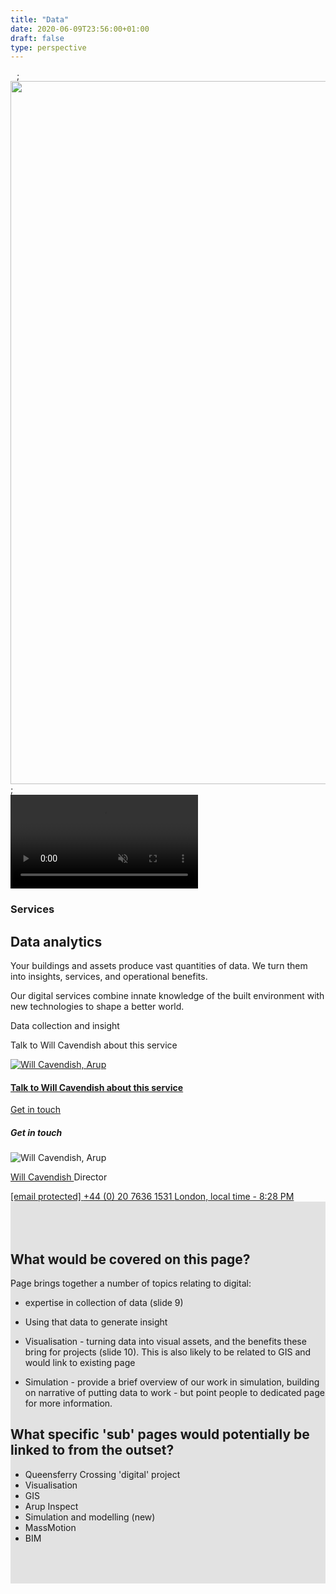 ```yaml
---
title: "Data"
date: 2020-06-09T23:56:00+01:00
draft: false
type: perspective
---
```

<section class="fullbleed service-banner fullbleed--hero fullbleed--project fullbleed--video">
    <div class="fullbleed__inner">
        <div class="overlay"></div>
    <div class="progressiveMedia">
        <img src="/-/media/arup/images/expertise/services/digital/digital-video-still227june.jpg?h=6&amp;mw=10&amp;w=10&amp;hash=180C31593B4E56C57165BE63FD000ADA" class="tempImg" alt="" width="10" height="6" DisableWebEdit="False" />;
        <img src="/-/media/arup/images/expertise/services/digital/digital-video-still227june.jpg?h=1125&amp;w=2000&amp;hash=DA5086E409CF81B4F07F653B1CC305D4" class="mainImg" alt="" width="2000" height="1125" DisableWebEdit="False" />;
    </div>
            <video preload="auto" loop="true" muted="muted" class="desktop-only">
                <source src="/video/digital/willington-cooling-towers.mp4" type="video/mp4">Your browser does not support the video tag. I suggest you upgrade your browser.
            </video>
        <div class="fullbleed__alt-content">
            <div class="container container--3col">
                <div class="col col__main">
                    <div class="page-info">
                        <div class="page-info__title feature-title">
                            <h3 class="feature-title__label">Services</h3>
                            <h1 class="feature-title__title">Data analytics </h1>
                        </div>
                        <div class="page-info__content">
                            <p class='page-info__copy'>Your buildings and assets produce vast quantities of data. We turn them into insights, services, and operational benefits. </p>
                        </div>
                    </div>
                </div>
            </div>
        </div>
    </div>
    <div class="fullbleed__outer">
        <div class="container">
            <div class="col">
                <div class="page-info page-info--outer">
                    <div class="page-info__content page-info__content--outer">
                        <p class="page-info__copy"><p>Our digital services combine innate knowledge of the built environment with new technologies to shape a better world.</p></p>
                    </div>
                </div>
            </div>
        </div>
    </div>
</section>
<section class="utility-bar sticky">
    <div class="container utility-bar__inner">
        <div class="utility-bar__breadcrumb">
            <p class="utility-bar__page-title">Data collection and insight</p>
            <p class="utility-bar__page-subtitle">Talk to Will Cavendish about this service</p>
        </div>  
            <div class="utility-bar__contact">
                <a class="util-contact modal-trigger" href="#mainContact" onclick="globalContactClick('Will Cavendish - Director');">
                        <div class="util-contact__pic-wrap">
                            <img class="util-contact__pic" src="https://www.arup.com/-/media/arup/images/people/w/450x450-will-cavendish-(002).jpg?gray=1&amp;mw=180&amp;hash=E8D2A897531FA5C8041284BF5B30BF0C" alt="Will Cavendish, Arup"/>
                        </div>
                    <div class="util-contact__main">                     
                         <h4 class="util-contact__title">Talk to Will Cavendish about this service</h4>
                        <div class="util-contact__cta">
                            <span href="#" class="cta cta--black cta--small cta--right cta--plain">
                                <span data-grunticon-embed class="icon icon-oval"></span>
                                <span>Get in touch</span>
                            </span>
                        </div>
                    </div>
                    <div class="util-contact__alt">
                        <a href="#mainContact" class="modal-trigger cta cta--black cta--notext cta--small">
                            <span data-grunticon-embed class="icon icon-oval"></span>
                            <span></span>
                        </a>
                    </div>
                </a>
            </div>
    </div>
</section>
    <div id="mainContact" class="modal" aria-hidden="true" role="dialog">
        <div class="modal__wrap"></div>
        <div class="modal__inner modal-person">
            <div class="modal__close"><span data-grunticon-embed class="icon icon-close"></span></div>
            <h5 class="text-icon"><span data-grunticon-embed class="icon icon-message"></span>Get in touch</h5>
                    <img src="https://www.arup.com/-/media/arup/images/people/w/450x450-will-cavendish-(002).jpg?gray=1&amp;mw=180&amp;hash=E8D2A897531FA5C8041284BF5B30BF0C" alt="Will Cavendish, Arup" />
                <p class="text-icon text-grouped">
                    <span data-grunticon-embed class="icon icon-profile"></span>
                    <a href="/our-firm/will-cavendish">
                         Will Cavendish
                    </a>
                    <span class="text-sub">Director</span>
                </p>
                        <a href="/cdn-cgi/l/email-protection#34505d535d40555874554641441a575b59" class="text-icon text-icon--italic" onclick="dataLayer.push({'dataLayer.linkInfo.cat':'External Clicks - Email'});">
                            <span data-grunticon-embed class="icon icon-contact"></span>
                            <span class="__cf_email__" data-cfemail="e4808d838d908588a485969194ca878b89">[email&#160;protected]</span>
                        </a>
                        <a href="tel:+4402076361531" class="text-icon text-icon--italic">
                            <span data-grunticon-embed class="icon icon-phone"></span>
                            +44 (0) 20 7636 1531
                                <span class="footnote">London, local time - 8:28 PM</span>
                        </a>
        </div>
    </div>
<article>
	<section class="highlight-section" style="background-color:#e2e2e2;padding:50px 0;">
		<section class="container">
        <div class="rich-text">
            <div class="reveal rich-text__content">
                <h2>What would be covered on this page?</h2>
                <p class="intro">Page brings together a number of topics relating to digital:</p>
                <ul><li><p>expertise in collection of data (slide 9)</p></li>
                	<li><p>Using that data to generate insight </p></li>
                	<lI><P>Visualisation - turning data into visual assets, and the benefits these bring for projects (slide 10). This is also likely to be related to GIS and would link to existing page</P></lI>
                    <lI><p>Simulation - provide a brief overview of our work in simulation, building on narrative of putting data to work - but point people to dedicated page for more information.</p></lI>
                </ul>
                <h2>What specific 'sub' pages would potentially be linked to from the outset?</h2>
                <ul>
                    <li>Queensferry Crossing 'digital' project</li>
                    <li>Visualisation</li>
                    <li>GIS</li>
                    <li>Arup Inspect</li>
                    <li>Simulation and modelling (new)</li>
                    <li>MassMotion</li>
                    <li>BIM
                </ul>
            </div>
        </div>
    </section>
</section><!--
    <section class="container">
        <div class="rich-text">
            <div class="reveal rich-text__content">
                <p class="intro">Oil has long reigned as society’s most valuable resource. However, in today’s “data economy,” it can be argued that data, due to the insight and knowledge that can be extracted from it, is potentially more valuable. </p><P>
When refined into insights, data can drive good decision making and result in revenue opportunities, cost savings and more efficient operations for companies. Refined data enables critical changes to be made before costs are incurred, as opposed to in the rear-view mirror.</P>
            </div>
        </div>
    </section>
<section class="stats  ">
    <div class="stats__content">
        <div class="stats__inner">
            <div class="stats__stats-wrap">
                <div class="stat-row">
                    <h3 class="stat-row__title"></h3>
                    <ul class="stat-row__list">
                            <li class="stat-row__item">
                                $189.1bn
                                <span class="stat-row__desc">Revenue generated from big data in 2019</span>
                            </li>
                            <li class="stat-row__item">
                                $1.8tr
                                <span class="stat-row__desc">Predicated value that insight driven business will take from less informed peers</span>
                            </li>
                            <li class="stat-row__item">
                                2/3
                                <span class="stat-row__desc">Of companies employing big data have seen reductions in operational expenses</span>
                            </li>
                    </ul>
                </div>
            </div>
            <h4 class="stats__caption"></h4>
        </div>
    </div>
</section>
    <section class="container">
        <div class="rich-text">
            <div class="reveal rich-text__content">
                <h2>Extracting data from the built environment</h2> 
                <P>Data can be used to transform our environment. It allows us to quickly consider multiple design variables, visualise the potential effect of our work, and ensure the ongoing safety and efficiency of assets.</P>
                <P>But achieving this requires an ability to identify opportunities and methods for collecting data, as well as the tools to extract and manipulate that data. We have considerable experience working with clients across the built environment and incorporating a range of different asset types.</P>
                <p> 
            </div>
        </div>
    </section>
    <section class="featured-pub content-slider content-slider--overflow content-slider--dt-md reveal content-slider--compact">
    <div class="container">
        <hr />
        <div class="tabs">
            <div class="controls">
                <span class="prev icon icon-next" data-grunticon-embed></span>
                <span class="next icon icon-next" data-grunticon-embed></span>
            </div>
                <div class="tab"><a href="#tab1-1" class="selected">Queensferry Crossing</a></div>
                <div class="tab"><a href="#tab1-2" class="">Heathrow</a></div>
                <div class="tab"><a href="#tab1-3" class="">Offshore asset inspection</a></div>
        </div>
    </div>
    <div class="container js-box-car-container">
        <div class="js-box-car-ctrl"></div>
        <div class="content-slider__carousel">
                        <div class="content-slider__slide" id="tab1-1">
                            <div class="split-box split-box--flip">
                                <div class="split-box__pic-wrap">
                                    <div class="split-box__pic" style="background-image: url('https://www.arup.com/-/media/arup/images/projects/q/queensferry-crossing/alternative-image-1.jpg?h=1125&w=2000&hash=2591DE01C7D40F24CCE814EC3C1AE300');"></div>
                                </div>
                                <div class="split-box__content">
                                    <div class="summary-info">
                                            <h3 class="summary-info__title cta-title">
                                                <a href="/expertise/services/planning/masterplanning" class="cta-title__link cta cta--black cta--small cta--right cta--plain">
                                                    <span data-grunticon-embed class="cta-title__icon icon icon-oval"></span>
                                                    <span class="cta-title__copy">Structural Health Monitoring System (SHMS)</span>
                                                </a>
                                            </h3>
                                                                                    <p class="summary-info__copy">SHMS is an automated monitoring system that uses sensors installed throughout teh Queensferry Crossing to monitor its global behaviour environment in real time. Data is stored in the cloud allowing easy analysis - allowing the operator to respond quickly to extreme events, to target inspections and to carry out pre-emptive interventions. It also significantly reduced operational and maintenance costs for the bridge's operator.</p>
<p class="summary-info__copy">
<a href="/expertise/services/planning/masterplanning" class="cta-title__link cta cta--black cta--small cta--right cta--plain"><span class="cta-title__icon icon icon-oval"><svg width="42" height="42" viewbox="0 0 42 42" xmlns="http://www.w3.org/2000/svg"><circle cx="20" cy="20" r="20" transform="translate(1 1)" stroke="#FFF" fill="none" stroke-linecap="square"></circle></svg></span> <span>Find out more about SHMS</span></a>
</p>
<p class="summary-info__copy">
<a href="/arup-pages/services/digital/digital-asset-management/" class="cta-title__link cta cta--black cta--small cta--right cta--plain"><span class="cta-title__icon icon icon-oval"><svg width="42" height="42" viewbox="0 0 42 42" xmlns="http://www.w3.org/2000/svg"><circle cx="20" cy="20" r="20" transform="translate(1 1)" stroke="#FFF" fill="none" stroke-linecap="square"></circle></svg></span> <span>Learn more about our work in digtal asset management</span></a>
</p>                                    
                                    </div>
                                </div>
                            </div>
                        </div>
                        <div class="content-slider__slide" id="tab1-2">
                            <div class="split-box split-box--flip">
                                <div class="split-box__pic-wrap">
                                    <div class="split-box__pic" style="background-image: url('https://www.arup.com/-/media/arup/images/projects/h/heathrow-terminal-5/gallery4terminal-5-t5-heathrow-airportc-david-j-osborn3.jpg?h=1125&w=2000&hash=0B041414DDC5E902417ED8721E2DE1CB');"></div>
                                </div>
                                <div class="split-box__content">
                                    <div class="summary-info">
                                            <h3 class="summary-info__title cta-title">
                                                <a href="/expertise/services/buildings/building-information-modelling" class="cta-title__link cta cta--black cta--small cta--right cta--plain">
                                                    <span data-grunticon-embed class="cta-title__icon icon icon-oval"></span>
                                                    <span class="cta-title__copy">Airport Data Analyzer</span>
                                                </a>
                                            </h3>
                                                                                    <p class="summary-info__copy">Every day at Heathrow, our cloud-based tool, the Airport Data Analyzer, helps visualise 3bn lines of future scheduled and historic flight data to support airport operations. By obtaining new data daily, our Aviation planners are able to give better advice as they can now analyse schedule data from 800+ airports worldwide.</p>                              
                                    </div>
                                </div>
                            </div>
                        </div>
                        <div class="content-slider__slide" id="tab1-3">
                            <div class="split-box split-box--flip">
                                <div class="split-box__pic-wrap">
                                    <div class="split-box__pic" style="background-image: url('https://www.arup.com/-/media/arup/images/our-firm/arup-inspect/oilplatformarupinspect.jpg?h=1125&w=2000&hash=50458E4333F37C159BDD24B8373BEAEA');"></div>
                                </div>
                                <div class="split-box__content">
                                    <div class="summary-info">
                                            <h3 class="summary-info__title cta-title">
                                                <a href="/expertise/services/buildings/building-envelope-design" class="cta-title__link cta cta--black cta--small cta--right cta--plain">
                                                    <span data-grunticon-embed class="cta-title__icon icon icon-oval"></span>
                                                    <span class="cta-title__copy">Arup Inspect</span>
                                                </a>
                                            </h3>
                                                                                    <p class="summary-info__copy"><p class="summary-info__copy">Arup Inspect is a digitalised workflow to enable remote monitoring of asset integrity, which is particularly beneficial to managing offshore assets. The tool brings together data sources, including models, panoramic images, laser scans and cloud point data to create a 'digital twin' of the asset. This reduces the need for physical inspections without introducing additional safety concerns.</p>
                                                                                <p class="summary-info__copy">
<a href="/expertise/services/planning/masterplanning" class="cta-title__link cta cta--black cta--small cta--right cta--plain"><span class="cta-title__icon icon icon-oval"><svg width="42" height="42" viewbox="0 0 42 42" xmlns="http://www.w3.org/2000/svg"><circle cx="20" cy="20" r="20" transform="translate(1 1)" stroke="#FFF" fill="none" stroke-linecap="square"></circle></svg></span> <span>Find out more about Arup Inspect</span></a>
</p>
<p class="summary-info__copy">
<a href="/arup-pages/services/digital/digital-asset-management/" class="cta-title__link cta cta--black cta--small cta--right cta--plain"><span class="cta-title__icon icon icon-oval"><svg width="42" height="42" viewbox="0 0 42 42" xmlns="http://www.w3.org/2000/svg"><circle cx="20" cy="20" r="20" transform="translate(1 1)" stroke="#FFF" fill="none" stroke-linecap="square"></circle></svg></span> <span>Learn more about our work in digtal asset management</span></a>
</p>    
</p>                             
                                    </div>
                                </div>
                            </div>
                        </div>
                    </div>
                </div>
            </section>
    <section class="container">
        <div class="rich-text">
            <div class="reveal rich-text__content">
                <h2>Visualisations - bringing your data to life</h2>
                <P>Through visualisation we can bring information to life, to communicate insights and tell stories, and allow a wide range of stakeholders to understand and interact with data. This can be put to a range of different uses including providing a real sense of a proposed scheme before construction takes place, or combining data with locational information to better understand your asset.</P>
            </div>
        </div>
    </section>
    <section class="fullbleed fullbleed--secondary fullbleed--hero reveal digital fullbleed--video" style="margin-bottom:0;">
        <div class="overlay-enabled"></div>
        <div class="progressiveMedia ">
            <img src="/-/media/arup/images/perspectives/themes/covid19/new-thinking-in-the-air/empty-street-in-milan.jpg?h=6&amp;mw=10&amp;w=10&amp;hash=F64A3505A9FAB9D1F182E6F015A701A5" class="tempImg" alt="Empty street in Milan" width="10" height="6" DisableWebEdit="False" />
            <img src="https://www.arup.com/-/media/arup/images/projects/q/queensferry-crossing/2000x1125-queensferry-landscape-complete.jpg?h=1125&w=2000&hash=FC7FC2EA68CBC0E61BB2C52138D98323" class="mainImg" alt="Empty street in Milan" width="2000" height="1125" DisableWebEdit="False" />
        </div>
        <video muted="true" loop="" playsinline="true" preload="auto" poster="/-/media/arup/images/expertise/services/digital/massmotion/white-background.jpg?h=1125&amp;w=2000&amp;hash=21140B850C54C0F3F25F8A102BAC3C2D">
            <source src="/video/digital/visualisation-demo-v2.mp4" type="video/mp4">
                                                            Your browser does not support the video tag. We suggest you upgrade your browser.
        </video>
        <span class="image-gradient">
        <div class="split-pic__content">
            <div class="split-pic__inner left">
                <div class="split-pic__copy">
                    <h3 class="h4">Case study: visualising HS2</h2>
                    <P>We used advanced visualisation techniques to recreate what HS2 will look and sound like long before physical work began to assist the consultation process.</P>
                    <P>Using photo realism, virtual and augmented reality combined with visual and aural representations of the project, we were able to bring to life the route, as well as the experience and impact of the proposed line. This was used as part of consultations with decision makers, communities and action groups to provide a richer understanding of the project. This enabled everyone involved – from designers to policy makers – to make better decisions at every stage of the process.</P>
                    <h5>Learn more about our work</h5>
                    <ul class="list list--links">
                            <li style="margin-bottom:1.6rem;">
                                <a class="cta cta--white cta--small" href="#graphic" hidelinkdescription="True">
                                <span class="cta__icon icon icon-oval" style="background-image: none;"><svg width="42" height="42" viewBox="0 0 42 42" xmlns="http://www.w3.org/2000/svg"><circle cx="20" cy="20" r="20" transform="translate(1 1)" stroke="#FFF" fill="none" stroke-linecap="square"></circle></svg></span>
                                <span class="cta__text">HS2 digital</span>
                                </a>
                            </li>
                            <li style="margin-bottom:1.6rem;">
                                <a class="cta cta--white cta--small" href="/arup-pages/services/digital/visualisation/" hidelinkdescription="True">
                                <span class="cta__icon icon icon-oval" style="background-image: none;"><svg width="42" height="42" viewBox="0 0 42 42" xmlns="http://www.w3.org/2000/svg"><circle cx="20" cy="20" r="20" transform="translate(1 1)" stroke="#FFF" fill="none" stroke-linecap="square"></circle></svg></span>
                                <span class="cta__text">Visualisation service</span>
                                </a>
                            </li>
                            <li style="margin-bottom:1.6rem;">
                                <a class="cta cta--white cta--small" href="#graphic" hidelinkdescription="True">
                                <span class="cta__icon icon icon-oval" style="background-image: none;"><svg width="42" height="42" viewBox="0 0 42 42" xmlns="http://www.w3.org/2000/svg"><circle cx="20" cy="20" r="20" transform="translate(1 1)" stroke="#FFF" fill="none" stroke-linecap="square"></circle></svg></span>
                                <span class="cta__text">Visualisation projects</span>
                                </a>
                            </li>
                    </ul>
                </div>
            </div>
            <div class="split-pic__inner right">
                <div class="split-pic__copy">
                    <div class="stats">
                <div class="stats__content">
                    <div class="stats__inner">
                        <div class="stats__stats-wrap">
                            <div class="stat-row">
                                    <p class="subheading" style="border-bottom: 2px solid #fff;padding-bottom: 10px;">Project facts</p>
                                    <ul class="stat-row__list" style="border-bottom: 2px solid #fff;">
                                        <li class="stat-row__item">
                                           1
                                            <span class="stat-row__desc">Stat text goes here</span>
                                        </li>
                                        <li class="stat-row__item">
                                            2000+
                                            <span class="stat-row__desc">Some other stat text goes here</span>
                                        </li>
                                        <li class="stat-row__item">
                                            24m
                                            <span class="stat-row__desc">The final stat text could go here</span>
                                        </li>
                                    </ul>
                                </div>
                            </div>
                        </div>
                    </div>
                </div>  
                </div>
            </div>
        </div>
        </span>
    </section>
    <section class="split-pic">
    <div class="split-pic__pic-wrap split-pic__pic-wrap--frame">
        <div class="split-pic__pic split-pic__pic--desktop fullbleed--video fullbleed" style="background-image: url('https://www.arup.com/-/media/arup/images/projects/i/infrastructure-mapping-application/video-still.jpg?h=1125&w=2000&hash=6877AE15EDF10AE37549D41CF2B55128')">
            <video muted="true" loop="" playsinline="true" preload="auto" class="active">
                                                            <source src="https://www.arup.com/-/media/arup/videos/hs2-footage.mp4" type="video/mp4">
                                                            Your browser does not support the video tag. We suggest you upgrade your browser.
                                                        </video>
        </div>
        <div class="split-pic__pic split-pic__pic--mobile" style="background-image: url('/-/media/arup/images/our-firm/arup-inspect/arupinspecttakingplace.jpg?mw=720&amp;hash=FC14CEE96141B24BE8B33D27B7314DF7')"></div>
        <video muted="true" loop="" playsinline="true" preload="auto" class="active">
                                                            <source src="https://www.arup.com/-/media/arup/videos/hs2-footage.mp4" type="video/mp4">
                                                            Your browser does not support the video tag. We suggest you upgrade your browser.
                                                        </video>
        <!--<p class="split-pic__caption">Our BIM expertise allowed us to create an award winning facade design for the Beijing National Aquatics Centre. </p>-->
    <!--</div>
    <div class="split-pic__content">
        <div class="split-pic__inner">
            <div class="split-pic__copy">
                <h3 class="h4">Geographical information systems (GIS): enhancing visualisation with geographic data</h3>
                <P>We use geographical technology creatively to understand, manage and share ideas about the built and natural world.We put GIS solutions into accessible formats to demystify data and make its potential clear - our solutions combine real-time reporting with pin-point accuracy. </P>
                <P>We worked with the Greater London Authority to develop the Infrastructure Mapping Application (IMA). This tool allows greater visibility of infrastructure works underway in London, allowing utilities, contractors and transport providers greater foresight and encouraging collaboration.</P> 
                <h5>Discover more</h5>
                <hr>
                <ul class="list list--links">
                            <li>
                                <a class="cta cta--black cta--small" href="#graphic" hidelinkdescription="True">
                                <span class="cta__icon icon icon-oval" style="background-image: none;"><svg width="42" height="42" viewBox="0 0 42 42" xmlns="http://www.w3.org/2000/svg"><circle cx="20" cy="20" r="20" transform="translate(1 1)" stroke="#FFF" fill="none" stroke-linecap="square"></circle></svg></span>
                                <span class="cta__text">More about the IMA</span>
                                </a>
                            </li>
                            <li>
                                <a class="cta cta--black cta--small" href="/arup-pages/services/digital/gis/" hidelinkdescription="True">
                                <span class="cta__icon icon icon-oval" style="background-image: none;"><svg width="42" height="42" viewBox="0 0 42 42" xmlns="http://www.w3.org/2000/svg"><circle cx="20" cy="20" r="20" transform="translate(1 1)" stroke="#FFF" fill="none" stroke-linecap="square"></circle></svg></span>
                                <span class="cta__text">GIS service</span>
                                </a>
                            </li>
                            <li>
                                <a class="cta cta--black cta--small" href="#graphic" hidelinkdescription="True">
                                <span class="cta__icon icon icon-oval" style="background-image: none;"><svg width="42" height="42" viewBox="0 0 42 42" xmlns="http://www.w3.org/2000/svg"><circle cx="20" cy="20" r="20" transform="translate(1 1)" stroke="#FFF" fill="none" stroke-linecap="square"></circle></svg></span>
                                <span class="cta__text">GIS projects</span>
                                </a>
                            </li>
                    </ul>
            </div>
        </div>
    </div>
</section>
<section class="container">
        <div class="rich-text">
            <div class="reveal rich-text__content">
                <h2>Using data to simulate and understand the future</h2> 
                <P>Combining the ability to visualise data with AI, machine learning and integrate a vast range of different data sources allows for the creation of highly accurate simulations. These can be used for a range of activities, from helping to predict what the impact of a new asset such as a school or hospital will be on local transport networks, to understanding how people move around spaces.</P>
            </div>
        </div>
    </section>
    <section class="split-pic ">
    <div class="split-pic__pic-wrap split-pic__pic-wrap--frame">
        <div class="split-pic__pic split-pic__pic--desktop" style="background-image: url('https://www.arup.com/-/media/arup/images/expertise/services/digital/massmotion/model-of-taoyuan-international-airport-massmotion.jpg?h=462&w=700&hash=DF1A71B3B1C4AA5A9B2F3404D1FC3230')"></div>
        <div class="split-pic__pic split-pic__pic--mobile" style="background-image: url('/-/media/arup/images/our-firm/arup-inspect/arupinspecttakingplace.jpg?mw=720&amp;hash=FC14CEE96141B24BE8B33D27B7314DF7')"></div>
        <p class="split-pic__caption">We built a detailed 3D simulation model in a collision avoidance environment to fully assess the proposed performance of Taoyuan International's Terminal 3. Passenger journey was visualised and designed in detailed.</p>
    </div>
    <div class="split-pic__content">
        <div class="split-pic__inner">
            <div class="split-pic__copy">
                <h3 class="h4"></h3>
                <P>We are able to employ a numnber of simulation techniques to meet client needs. We have developed software such as MassMotion a tool that allows us to simulate the movement and interaction of people within an asset such as an airport, station, retail facility or sports stadium. We are collaborating with Shell to develop <a href="/arup-pages/services/digital/digital-asset-management/">simulated asset inspection tools</a> that allow for the deferrment of physical inspection when conditions mean human access is impossible.</P> 
                <h5>Discover more</h5>
                <hr>
                <ul class="list list--links">
                            <li>
                                <a class="cta cta--black cta--small" href="/arup-pages/services/digital/gis/" hidelinkdescription="True">
                                <span class="cta__icon icon icon-oval" style="background-image: none;"><svg width="42" height="42" viewBox="0 0 42 42" xmlns="http://www.w3.org/2000/svg"><circle cx="20" cy="20" r="20" transform="translate(1 1)" stroke="#FFF" fill="none" stroke-linecap="square"></circle></svg></span>
                                <span class="cta__text">Simulation and modelling</span>
                                </a>
                            </li>
                            <li>
                                <a class="cta cta--black cta--small" href="/arup-pages/services/digital/gis/" hidelinkdescription="True">
                                <span class="cta__icon icon icon-oval" style="background-image: none;"><svg width="42" height="42" viewBox="0 0 42 42" xmlns="http://www.w3.org/2000/svg"><circle cx="20" cy="20" r="20" transform="translate(1 1)" stroke="#FFF" fill="none" stroke-linecap="square"></circle></svg></span>
                                <span class="cta__text">MassMotion</span>
                                </a>
                            </li>
                            <li>
                                <a class="cta cta--black cta--small" href="#graphic" hidelinkdescription="True">
                                <span class="cta__icon icon icon-oval" style="background-image: none;"><svg width="42" height="42" viewBox="0 0 42 42" xmlns="http://www.w3.org/2000/svg"><circle cx="20" cy="20" r="20" transform="translate(1 1)" stroke="#FFF" fill="none" stroke-linecap="square"></circle></svg></span>
                                <span class="cta__text">Arup Space Explorer</span>
                                </a>
                            </li>
                    </ul>
            </div>
        </div>
    </div>
</section>
<!--                <h2>Agent-based modelling</h2>
                <p>We use an Agent-based Model (ABM) to answer policy questions through different scenarios, enabling modelling of differential impacts including social, economic, behavioural and environmental. We are currently working with <a href="#">Transport Infrastructure Ireland (TII)</a> to assess and define options for sustainable future mobility. Our research focuses on transport funding policy and planning, such as road pricing, pay per use taxation and land value capture. To help bring these scenarios to life, we used digital simulations and run pilot schemes, also factoring in operational considerations such as procurement, and data management.</p>
                <h2>Simulating asset inspections</h2>
                <P>Events have shown that staff are not always able to access assets for the purpose of inspection. To address this, we are pioneering the use of simulated inspection. Combining mathematical numerical simulation and engineering knowledge with data such as previous inspection results, photo, videos, scans, and sensors, allows us to infer the current and future state of an asset.</P>
                <P><a class="cta cta--black cta--small" href="#graphic" hidelinkdescription="True">
                                <span class="cta__icon icon icon-oval" style="background-image: none;"><svg width="42" height="42" viewBox="0 0 42 42" xmlns="http://www.w3.org/2000/svg"><circle cx="20" cy="20" r="20" transform="translate(1 1)" stroke="#FFF" fill="none" stroke-linecap="square"></circle></svg></span>
                                <span class="cta__text">Learn more about our approach to digital asset management</span>
                                </a>
                </P>
                <h2>MassMotion: simulating the interaction of users with an asset</h2>
                <p>Developed in-house by Arup, <a href="#">MassMotion is the world’s most flexible pedestrian and crowd simulation software</a>. Based on pioneering research into the science of human movement and refined by data from real world projects, the software provides technical analysis of people’s movement through physical spaces.</p>
                <p>MassMotion has been employed in a number of different scenarios including our work on <a href="#">Beijing's Daxing Airport</a>and <a href="#">The Mile Long Opera</a>.
        </div>
    </section>
<section class="fullbleed fullbleed--secondary fullbleed--hero reveal digital fullbleed--video" style="margin-bottom:0;">
        <div class="overlay-enabled"></div>
        <div class="progressiveMedia ">
            <img src="/-/media/arup/images/perspectives/themes/covid19/new-thinking-in-the-air/empty-street-in-milan.jpg?h=6&amp;mw=10&amp;w=10&amp;hash=F64A3505A9FAB9D1F182E6F015A701A5" class="tempImg" alt="Empty street in Milan" width="10" height="6" DisableWebEdit="False" />
            <img src="https://www.arup.com/-/media/arup/images/projects/q/queensferry-crossing/2000x1125-queensferry-landscape-complete.jpg?h=1125&w=2000&hash=FC7FC2EA68CBC0E61BB2C52138D98323" class="mainImg" alt="Empty street in Milan" width="2000" height="1125" DisableWebEdit="False" />
        </div>
        <video muted="true" loop="" playsinline="true" preload="auto" poster="/-/media/arup/images/expertise/services/digital/massmotion/white-background.jpg?h=1125&amp;w=2000&amp;hash=21140B850C54C0F3F25F8A102BAC3C2D">
            <source src="https://www.arup.com/-/media/arup/videos/massmotion/spaceexplorer.mp4" type="video/mp4">
                                                            Your browser does not support the video tag. We suggest you upgrade your browser.
        </video>
        <span class="image-gradient">
        <div class="split-pic__content">
            <div class="split-pic__inner left">
                <div class="split-pic__copy">
                    <h3 class="h4">Case study: using simulation to help people return to work safely</h2>
                    <P>Following the COVID-19 pandemic, organisations are beginning to return to workplaces now, in limited numbers. But as company's think about ramping up numbers, how can staff feel safe? How can companies consider optimum numbers or likely choke points within their offices?<P>
                        <P>Arup Space Explorer is a service aimed at tackling these concerns. Combining the power of MassMotion with data and spatial analysis tools, it allows for accurate modelling of an office space and consideration of how people move around.
                    <h5>Discover more</h5>
                    <ul class="list list--links">
                            <li style="margin-bottom:1.6rem;">
                                <a class="cta cta--white cta--small" href="#graphic" hidelinkdescription="True">
                                <span class="cta__icon icon icon-oval" style="background-image: none;"><svg width="42" height="42" viewBox="0 0 42 42" xmlns="http://www.w3.org/2000/svg"><circle cx="20" cy="20" r="20" transform="translate(1 1)" stroke="#FFF" fill="none" stroke-linecap="square"></circle></svg></span>
                                <span class="cta__text">Space Explorer</span>
                                </a>
                            </li>
                            <li style="margin-bottom:1.6rem;">
                                <a class="cta cta--white cta--small" href="/arup-pages/services/digital/visualisation/" hidelinkdescription="True">
                                <span class="cta__icon icon icon-oval" style="background-image: none;"><svg width="42" height="42" viewBox="0 0 42 42" xmlns="http://www.w3.org/2000/svg"><circle cx="20" cy="20" r="20" transform="translate(1 1)" stroke="#FFF" fill="none" stroke-linecap="square"></circle></svg></span>
                                <span class="cta__text">MassMotion</span>
                                </a>
                            </li>
                    </ul>
                </div>
            </div>
            <div class="split-pic__inner right">
                <div class="split-pic__copy">
                    <div class="stats">
                <div class="stats__content">
                    <div class="stats__inner">
                        <div class="stats__stats-wrap">
                            <div class="stat-row">
                                    <p class="subheading" style="border-bottom: 2px solid #fff;padding-bottom: 10px;">Project facts</p>
                                    <ul class="stat-row__list" style="border-bottom: 2px solid #fff;">
                                        <li class="stat-row__item">
                                           1
                                            <span class="stat-row__desc">Stat text goes here</span>
                                        </li>
                                        <li class="stat-row__item">
                                            2000+
                                            <span class="stat-row__desc">Some other stat text goes here</span>
                                        </li>
                                        <li class="stat-row__item">
                                            24m
                                            <span class="stat-row__desc">The final stat text could go here</span>
                                        </li>
                                    </ul>
                                </div>
                            </div>
                        </div>
                    </div>
                </div>  
                </div>
            </div>
        </div>
        </span>
    </section>
    <section class="container">
    <div class="dynamic-feat">
        <header class="dynamic-feat__header">
                <div class="dynamic-feat__title-wrap">
                    <h4 class="dynamic-feat__title">Insights into the future</h4>
                </div>
            </header>
        <div class="dynamic-feat__list">
            <ul class="up-list">
<li class="up-list__item up-list__item--two">
    <div class="preview-card ">
            <a href="/perspectives/the-fourth-industrial-revolution-meet-the-technologies-reshaping-the-built-environment" class="preview-card__header preview-card__header--pic">
                <div class="preview-card__pic" style="background-image: url('https://www.arup.com/-/media/arup/images/perspectives/themes/digital/covid-19-modelling-choices-and-challenges/transit3_2000x1125_unsplash.jpg?h=1125&w=2000&hash=3351113763663F4A015FFA0F0B4F2BFE');">
                </div>
            </a>
        <div class="preview-card__content preview-card__content--alt-style">
            <div class="preview-card__main">
                <div class="preview-copy">
                    <a href="/perspectives/the-fourth-industrial-revolution-meet-the-technologies-reshaping-the-built-environment" class="preview-copy__toplink">
                        <h4 class="preview-copy__label label--md">
                            Article
                        </h4>
                        <h3 class="preview-copy__title ">Modelling a changed world: providing expert insight for COVID-19 recovery decisions</h3>
                        <div class="preview-copy__copy-wrap">
                            <p class="preview-copy__copy">As we try to overcome the outbreak, numbers and insight matter. The public health data and expert models used by governments have been crucial to effective decision-making. Our analytical thinking and design tools could help find a path through the pandemic, and perhaps reshape our built environment and organisations for future resilience.</p>
                        </div>
                    </a>
                </div>
            </div>
            <footer class="preview-card__footer">
    <div class="preview-foot">
            <div class="mini-profile  mini-profile--small">
                    <div class="mini-profile__pic-wrap ">
                        <a href="/our-firm/marcus-morrell" class="mini-profile__link">
                            <img class="mini-profile__pic" src="https://www.arup.com/-/media/arup/images/people/f/fiona-square.jpg?h=300&w=300&hash=C4796B65A8D8910025D1F9B8A1B6EBB8" alt="Marcus Morrell"/>
                        </a>
                    </div>
                <div class="mini-profile__main">
                        <ul class="mini-profile__info-list">
                            <li class="mini-profile__info-item mini-profile__info-item--core ">
                                <a href="/our-firm/marcus-morrell" class="mini-profile__info-link">
                                    <span class="mini-profile__info-content">
                                        <h4 class="mini-profile__name">Fiona Cousins</h4>
                                            <h5 class="mini-profile__job">Director</h5>
                                    </span>
                                </a>
                            </li>
                        </ul>
                                            <hr class="mini-profile__divide"/>
                                            <p class="mini-profile__underline">4 May 2020</p>
                </div>
            </div>
            </div>
</footer>
        </div>
    </div>
</li>
<li class="up-list__item up-list__item--two">
    <div class="preview-card ">
            <a href="/perspectives/driverless-cars-to-end-parking-problems" class="preview-card__header preview-card__header--pic">
                <div class="preview-card__pic" style="background-image: url('https://www.arup.com/-/media/arup/images/perspectives/themes/digital/digital-twin/lycs-architecture-u2bi3gmnsse-unsplash.jpg?h=1125&w=2000&hash=A30FBC78D79E41C49C090081893BC7A6');">
                </div>
            </a>
        <div class="preview-card__content preview-card__content--alt-style">
            <div class="preview-card__main">
                <div class="preview-copy">
                    <a href="/perspectives/driverless-cars-to-end-parking-problems" class="preview-copy__toplink">
                        <h4 class="preview-copy__label label--md">
                            Article
                        </h4>
                        <h3 class="preview-copy__title ">Digital twin: from virtual model to real benefits</h3>
                        <div class="preview-copy__copy-wrap">
                            <p class="preview-copy__copy">For the last few years, the tantalising prospect of the digital twin has captured people’s imaginations. Buildings, bridges, airports and other assets, represented in a virtual form, displaying every aspect of their current use, occupancy, performance and cost, in real-time, accessible from anywhere.</p>
                        </div>
                    </a>
                </div>
            </div>
            <footer class="preview-card__footer">
    <div class="preview-foot">
            <div class="mini-profile  mini-profile--small">
                    <div class="mini-profile__pic-wrap ">
                        <a href="/our-firm/josef-hargrave" class="mini-profile__link">
                            <img class="mini-profile__pic" src="https://www.arup.com/-/media/arup/images/people/w/450x450-will-cavendish-(002).jpg?mw=45&hash=A9AE2000D286B2C01502E611B791F69B&gray=1" alt="Josef Hargrave"/>
                        </a>
                    </div>
                <div class="mini-profile__main">
                        <ul class="mini-profile__info-list">
                            <li class="mini-profile__info-item mini-profile__info-item--core ">
                                <a href="/our-firm/josef-hargrave" class="mini-profile__info-link">
                                    <span class="mini-profile__info-content">
                                        <h4 class="mini-profile__name">Will Cavendish</h4>
                                            <h5 class="mini-profile__job">Director</h5>
                                    </span>
                                </a>
                            </li>
                        </ul>
                                            <hr class="mini-profile__divide"/>
                                            <p class="mini-profile__underline">14 February 2013</p>
                </div>
            </div>
            </div>
</footer>
        </div>
    </div>
</li>
</ul></div></div></section>-->
<!-- end thought leadership -->
<!--<hr class="contact-us__topline arrow-line arrow-line--down multicontact" />
<div class="contact-us__top-section rich-text multicontact">
    <div class="container rich-text__content">
            <h2>How our team can help</h2>
                    <p><p>You can access our Digital Services through regional consultants around the world. Wherever you’re based, we can help realise your ambitions, combining advanced technology with brilliant thinking to redefine the possible across the built environment. </p></p>
    </div>
</div>
<div class="contact-us__contact multicontact  ">
    <div class="container">
            <div class="mini-profile mini-profile--icons">
                <div class="mini-profile__pic-wrap">
                    <a href="/our-firm/volker-buscher" class="mini-profile__link">
                        <img class="mini-profile__pic" src="https://www.arup.com/-/media/arup/images/people/v/volker-buscher--consulting-management-south-c-paul-carstairsarup.jpg?h=450&amp;w=450&amp;hash=2219CE7A0D8A21B9D2BC86EAEAE0AAFB" alt="Volker Buscher" />
                    </a>
                </div>
                <div class="mini-profile__main">
                    <ul class="mini-profile__info-list">
                        <li class="mini-profile__info-item mini-profile__info-item--core mini-profile__info-item--icon">
                            <a href="/our-firm/volker-buscher" class="mini-profile__info-link">
                                <span data-grunticon-embed class="mini-profile__icon icon icon-profile"></span>
                                <span class="mini-profile__info-content">
                                    <h4 class="mini-profile__name">
                                        Volker Buscher
                                    </h4>
                                    <h5 class="mini-profile__job">Chief Data Officer</h5>
                                </span>
                            </a>
                        </li>
                            <li class="mini-profile__info-item mini-profile__info-item--email mini-profile__info-item--icon">
                                <a href="/cdn-cgi/l/email-protection#47232e202e33262b07263532376924282a" class="mini-profile__info-link mini-profile__info-link--alt">
                                    <span data-grunticon-embed class="mini-profile__icon icon icon-contact"></span>
                                    <span class="mini-profile__info-content"><span class="__cf_email__" data-cfemail="b7d3ded0dec3d6dbf7d6c5c2c799d4d8da">[email&#160;protected]</span></span>
                                </a>
                            </li>
                            <li class="mini-profile__info-item mini-profile__info-item--tel mini-profile__info-item--icon">
                                <a href="tel:+44 (0) 20 7636 1531" class="mini-profile__info-link mini-profile__info-link--alt">
                                    <span data-grunticon-embed class="mini-profile__icon icon icon-phone"></span>
                                    <span class="mini-profile__info-content">
                                        +44 (0) 20 7636 1531
                                        <br />
                                        <span class="mini-profile__info-meta">London, 6/8/2020 10:13:22 PM</span>
                                    </span>
                                </a>
                            </li>
                    </ul>
                </div>
            </div>
            <div class="mini-profile mini-profile--icons">
                <div class="mini-profile__pic-wrap">
                    <a href="/our-firm/will-cavendish" class="mini-profile__link">
                        <img class="mini-profile__pic" src="https://www.arup.com/-/media/arup/images/people/w/450x450-will-cavendish-(002).jpg?h=450&amp;w=450&amp;hash=183DBDF346AA3E5205C9C1796680A049" alt="Will Cavendish" />
                    </a>
                </div>
                <div class="mini-profile__main">
                    <ul class="mini-profile__info-list">
                        <li class="mini-profile__info-item mini-profile__info-item--core mini-profile__info-item--icon">
                            <a href="/our-firm/will-cavendish" class="mini-profile__info-link">
                                <span data-grunticon-embed class="mini-profile__icon icon icon-profile"></span>
                                <span class="mini-profile__info-content">
                                    <h4 class="mini-profile__name">
                                        Will Cavendish
                                    </h4>
                                    <h5 class="mini-profile__job">Global and UK Digital Services Leader</h5>
                                </span>
                            </a>
                        </li>
                            <li class="mini-profile__info-item mini-profile__info-item--email mini-profile__info-item--icon">
                                <a href="/cdn-cgi/l/email-protection#debab7b9b7aabfb29ebfacabaef0bdb1b3" class="mini-profile__info-link mini-profile__info-link--alt">
                                    <span data-grunticon-embed class="mini-profile__icon icon icon-contact"></span>
                                    <span class="mini-profile__info-content"><span class="__cf_email__" data-cfemail="debab7b9b7aabfb29ebfacabaef0bdb1b3">[email&#160;protected]</span></span>
                                </a>
                            </li>
                            <li class="mini-profile__info-item mini-profile__info-item--tel mini-profile__info-item--icon">
                                <a href="tel:+44 (0) 20 7636 1531" class="mini-profile__info-link mini-profile__info-link--alt">
                                    <span data-grunticon-embed class="mini-profile__icon icon icon-phone"></span>
                                    <span class="mini-profile__info-content">
                                        +44 (0) 20 7636 1531
                                        <br />
                                        <span class="mini-profile__info-meta">London, 6/8/2020 10:13:22 PM</span>
                                    </span>
                                </a>
                            </li>
                    </ul>
                </div>
            </div>
            <div class="mini-profile mini-profile--icons">
                <div class="mini-profile__pic-wrap">
                    <a href="/our-firm/fiona-cousins" class="mini-profile__link">
                        <img class="mini-profile__pic" src="https://www.arup.com/-/media/arup/images/people/f/fiona-square.jpg?h=300&amp;w=300&amp;hash=C4796B65A8D8910025D1F9B8A1B6EBB8" alt="Fiona Cousins" />
                    </a>
                </div>
                <div class="mini-profile__main">
                    <ul class="mini-profile__info-list">
                        <li class="mini-profile__info-item mini-profile__info-item--core mini-profile__info-item--icon">
                            <a href="/our-firm/fiona-cousins" class="mini-profile__info-link">
                                <span data-grunticon-embed class="mini-profile__icon icon icon-profile"></span>
                                <span class="mini-profile__info-content">
                                    <h4 class="mini-profile__name">
                                        Fiona Cousins
                                    </h4>
                                    <h5 class="mini-profile__job">Americas Digital Services Leader</h5>
                                </span>
                            </a>
                        </li>
                            <li class="mini-profile__info-item mini-profile__info-item--email mini-profile__info-item--icon">
                                <a href="/cdn-cgi/l/email-protection#5c38353b35283d301c3d2e292c723f3331" class="mini-profile__info-link mini-profile__info-link--alt">
                                    <span data-grunticon-embed class="mini-profile__icon icon icon-contact"></span>
                                    <span class="mini-profile__info-content"><span class="__cf_email__" data-cfemail="690d000e001d080529081b1c19470a0604">[email&#160;protected]</span></span>
                                </a>
                            </li>
                            <li class="mini-profile__info-item mini-profile__info-item--tel mini-profile__info-item--icon">
                                <a href="tel:+1 212 896 3000" class="mini-profile__info-link mini-profile__info-link--alt">
                                    <span data-grunticon-embed class="mini-profile__icon icon icon-phone"></span>
                                    <span class="mini-profile__info-content">
                                        +1 212 896 3000
                                        <br />
                                        <span class="mini-profile__info-meta">New York, 6/8/2020 5:13:22 PM</span>
                                    </span>
                                </a>
                            </li>
                    </ul>
                </div>
            </div>
            <div class="mini-profile mini-profile--icons">
                <div class="mini-profile__pic-wrap">
                    <a href="/our-firm/greg-stone" class="mini-profile__link">
                        <img class="mini-profile__pic" src="https://www.arup.com/-/media/arup/images/people/g/greg-stone/gregstone_450x450.jpg?h=450&amp;w=450&amp;hash=D363BCC79AF260C983374C79F1D4A5A2" alt="Greg Stone" />
                    </a>
                </div>
                <div class="mini-profile__main">
                    <ul class="mini-profile__info-list">
                        <li class="mini-profile__info-item mini-profile__info-item--core mini-profile__info-item--icon">
                            <a href="/our-firm/greg-stone" class="mini-profile__info-link">
                                <span data-grunticon-embed class="mini-profile__icon icon icon-profile"></span>
                                <span class="mini-profile__info-content">
                                    <h4 class="mini-profile__name">
                                        Greg Stone
                                    </h4>
                                    <h5 class="mini-profile__job">Australasia Digital Services Leader</h5>
                                </span>
                            </a>
                        </li>
                            <li class="mini-profile__info-item mini-profile__info-item--email mini-profile__info-item--icon">
                                <a href="/cdn-cgi/l/email-protection#9bfff2fcf2effaf7dbfae9eeebb5f8f4f6" class="mini-profile__info-link mini-profile__info-link--alt">
                                    <span data-grunticon-embed class="mini-profile__icon icon icon-contact"></span>
                                    <span class="mini-profile__info-content"><span class="__cf_email__" data-cfemail="d0b4b9b7b9a4b1bc90b1a2a5a0feb3bfbd">[email&#160;protected]</span></span>
                                </a>
                            </li>
                            <li class="mini-profile__info-item mini-profile__info-item--tel mini-profile__info-item--icon">
                                <a href="tel:+61 (0) 2 9320 9320" class="mini-profile__info-link mini-profile__info-link--alt">
                                    <span data-grunticon-embed class="mini-profile__icon icon icon-phone"></span>
                                    <span class="mini-profile__info-content">
                                        +61 (0) 2 9320 9320
                                        <br />
                                        <span class="mini-profile__info-meta">Sydney, 6/9/2020 7:13:22 AM</span>
                                    </span>
                                </a>
                            </li>
                    </ul>
                </div>
            </div>
            <div class="mini-profile mini-profile--icons">
                <div class="mini-profile__pic-wrap">
                    <a href="/our-firm/clement-chung" class="mini-profile__link">
                        <img class="mini-profile__pic" src="https://www.arup.com/-/media/arup/images/people/c/clement-chung.jpg?h=450&amp;w=450&amp;hash=68EC894491B73B4A20ADD82E887BECC1" alt="Clement Chung" />
                    </a>
                </div>
                <div class="mini-profile__main">
                    <ul class="mini-profile__info-list">
                        <li class="mini-profile__info-item mini-profile__info-item--core mini-profile__info-item--icon">
                            <a href="/our-firm/clement-chung" class="mini-profile__info-link">
                                <span data-grunticon-embed class="mini-profile__icon icon icon-profile"></span>
                                <span class="mini-profile__info-content">
                                    <h4 class="mini-profile__name">
                                        Clement Chung
                                    </h4>
                                    <h5 class="mini-profile__job">East Asia Digital Leader</h5>
                                </span>
                            </a>
                        </li>
                            <li class="mini-profile__info-item mini-profile__info-item--email mini-profile__info-item--icon">
                                <a href="/cdn-cgi/l/email-protection#83e7eae4eaf7e2efc3e2f1f6f3ade0ecee" class="mini-profile__info-link mini-profile__info-link--alt">
                                    <span data-grunticon-embed class="mini-profile__icon icon icon-contact"></span>
                                    <span class="mini-profile__info-content"><span class="__cf_email__" data-cfemail="17737e707e63767b57766562673974787a">[email&#160;protected]</span></span>
                                </a>
                            </li>
                            <li class="mini-profile__info-item mini-profile__info-item--tel mini-profile__info-item--icon">
                                <a href="tel:+852 2528 3031" class="mini-profile__info-link mini-profile__info-link--alt">
                                    <span data-grunticon-embed class="mini-profile__icon icon icon-phone"></span>
                                    <span class="mini-profile__info-content">
                                        +852 2528 3031
                                        <br />
                                        <span class="mini-profile__info-meta">Hong Kong, 6/9/2020 5:13:22 AM</span>
                                    </span>
                                </a>
                            </li>
                    </ul>
                </div>
            </div>
            <div class="mini-profile mini-profile--icons">
                <div class="mini-profile__pic-wrap">
                    <a href="/our-firm/mark-chown" class="mini-profile__link">
                        <img class="mini-profile__pic" src="https://www.arup.com/-/media/arup/images/people/m/markchownarup.jpg?h=450&amp;w=450&amp;hash=6169215835410E4DA57E76C01E5E69CD" alt="Mark Chown" />
                    </a>
                </div>
                <div class="mini-profile__main">
                    <ul class="mini-profile__info-list">
                        <li class="mini-profile__info-item mini-profile__info-item--core mini-profile__info-item--icon">
                            <a href="/our-firm/mark-chown" class="mini-profile__info-link">
                                <span data-grunticon-embed class="mini-profile__icon icon icon-profile"></span>
                                <span class="mini-profile__info-content">
                                    <h4 class="mini-profile__name">
                                        Mark Chown
                                    </h4>
                                    <h5 class="mini-profile__job">Europe Digital Services Leader</h5>
                                </span>
                            </a>
                        </li>
                            <li class="mini-profile__info-item mini-profile__info-item--email mini-profile__info-item--icon">
                                <a href="/cdn-cgi/l/email-protection#93f7faf4fae7f2ffd3f2e1e6e3bdf0fcfe" class="mini-profile__info-link mini-profile__info-link--alt">
                                    <span data-grunticon-embed class="mini-profile__icon icon icon-contact"></span>
                                    <span class="mini-profile__info-content"><span class="__cf_email__" data-cfemail="8ce8e5ebe5f8ede0ccedfef9fca2efe3e1">[email&#160;protected]</span></span>
                                </a>
                            </li>
                            <li class="mini-profile__info-item mini-profile__info-item--tel mini-profile__info-item--icon">
                                <a href="tel:+34 (0) 91 523 9276" class="mini-profile__info-link mini-profile__info-link--alt">
                                    <span data-grunticon-embed class="mini-profile__icon icon icon-phone"></span>
                                    <span class="mini-profile__info-content">
                                        +34 (0) 91 523 9276
                                        <br />
                                        <span class="mini-profile__info-meta">Madrid, 6/8/2020 11:13:22 PM</span>
                                    </span>
                                </a>
                            </li>
                    </ul>
                </div>
            </div>
    </div>
</div>
</article>-->
<!-- related digital -->
